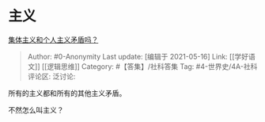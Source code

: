 # 主义
[集体主义和个人主义矛盾吗？](https://www.zhihu.com/question/30269737/answer/1029505382)

> Author: #0-Anonymity
> Last update: [编辑于 2021-05-16]
> Link: [[学好语文]] [[逻辑思维]]
> Category: #【答集】/社科答集
> Tag: #4-世界史/4A-社科
> 评论区:
> 泛讨论:

所有的主义都和所有的其他主义矛盾。

不然怎么叫主义？
